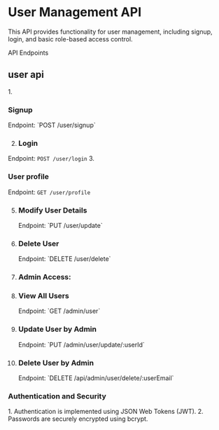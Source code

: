 # User Management API

This API provides functionality for user management, including signup, login, and basic role-based access control.



API Endpoints
<h2>user api</h2>
1. <h3> Signup</h3>
Endpoint:
`POST /user/signup`

2. <h3>Login</h3>
Endpoint:
 `POST /user/login`
3. <h3>User profile</h3>
 Endpoint:
  `GET /user/profile`

5. <h3>Modify User Details</h3>
   Endpoint:
   `PUT /user/update`

6. <h3>Delete User</h3>
   Endpoint:
   `DELETE /user/delete`

7. <h3>Admin Access: 
8. <h3>View All Users</h3>
   Endpoint:
      `GET /admin/user`

9. <h3>Update User by Admin</h3>
   Endpoint:
   `PUT /admin/user/update/:userId`
10. <h3>Delete User by Admin</h3>
    Endpoint:
    `DELETE /api/admin/user/delete/:userEmail`


<h3>Authentication and Security</h3>
1. Authentication is implemented using JSON Web Tokens (JWT).
2. Passwords are securely encrypted using bcrypt.